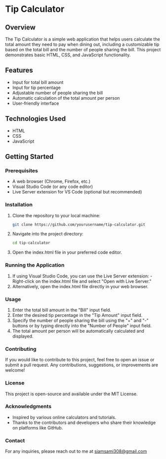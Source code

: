 # Tip Calculator

## Overview
The Tip Calculator is a simple web application that helps users calculate the total amount they need to pay when dining out, including a customizable tip based on the total bill and the number of people sharing the bill. This project demonstrates basic HTML, CSS, and JavaScript functionality.

## Features
- Input for total bill amount
- Input for tip percentage
- Adjustable number of people sharing the bill
- Automatic calculation of the total amount per person
- User-friendly interface

## Technologies Used
- HTML
- CSS
- JavaScript

## Getting Started

### Prerequisites
- A web browser (Chrome, Firefox, etc.)
- Visual Studio Code (or any code editor)
- Live Server extension for VS Code (optional but recommended)

### Installation
1. Clone the repository to your local machine:
   ```bash
   git clone https://github.com/yourusername/tip-calculator.git
2. Navigate into the project directory:
   ```bash
   cd tip-calculator
    ```
 3. Open the index.html file in your preferred code editor.
### Running the Application
 1. If using Visual Studio Code, you can use the Live Server extension:
     -Right-click on the index.html file and select "Open with Live Server."
 2. Alternatively, open the index.html file directly in your web browser.
### Usage
 1. Enter the total bill amount in the "Bill" input field.
 2. Enter the desired tip percentage in the "Tip Amount" input field.
 3. Specify the number of people sharing the bill using the "+" and "-" buttons or by typing directly into the "Number of People" input field.
 4. The total amount per person will be automatically calculated and displayed.
### Contributing
If you would like to contribute to this project, feel free to open an issue or submit a pull request. Any contributions, suggestions, or improvements are welcome!

### License
This project is open-source and available under the MIT License.

### Acknowledgments
- Inspired by various online calculators and tutorials.
- Thanks to the contributors and developers who share their knowledge on platforms like GitHub.
### Contact
For any inquiries, please reach out to me at siamsami308@gmail.com
